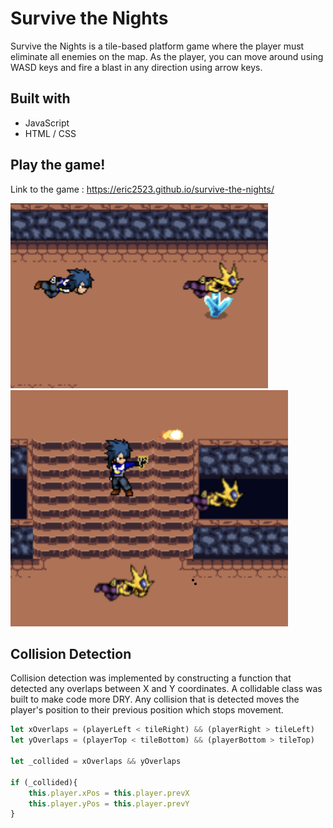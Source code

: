 # Survive the Nights 

Survive the Nights is a tile-based platform game where the player must eliminate all enemies on the map. As the player, you can move around using WASD keys and fire a blast in any direction using arrow keys. 

## Built with 

* JavaScript
* HTML / CSS 

## Play the game!  

Link to the game : https://eric2523.github.io/survive-the-nights/

![demo-img-1](https://github.com/eric2523/survive-the-nights/blob/main/demo/splash-1.png)
![demo-img-2](https://github.com/eric2523/survive-the-nights/blob/main/demo/splash-2.png)

## Collision Detection 

Collision detection was implemented by constructing a function that detected any overlaps between X and Y coordinates. A collidable class was built to make code more DRY. Any collision that is detected moves the player's position to their previous position which stops movement. 
```javascript
let xOverlaps = (playerLeft < tileRight) && (playerRight > tileLeft)
let yOverlaps = (playerTop < tileBottom) && (playerBottom > tileTop)

let _collided = xOverlaps && yOverlaps

if (_collided){
    this.player.xPos = this.player.prevX
    this.player.yPos = this.player.prevY
}
```
